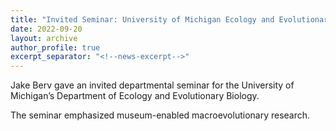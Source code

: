 ```yaml
---
title: "Invited Seminar: University of Michigan Ecology and Evolutionary Biology"
date: 2022-09-20
layout: archive
author_profile: true
excerpt_separator: "<!--news-excerpt-->"
---
```

Jake Berv gave an invited departmental seminar for the University of Michigan’s Department of Ecology and Evolutionary Biology.

<!--news-excerpt-->
The seminar emphasized museum-enabled macroevolutionary research.
